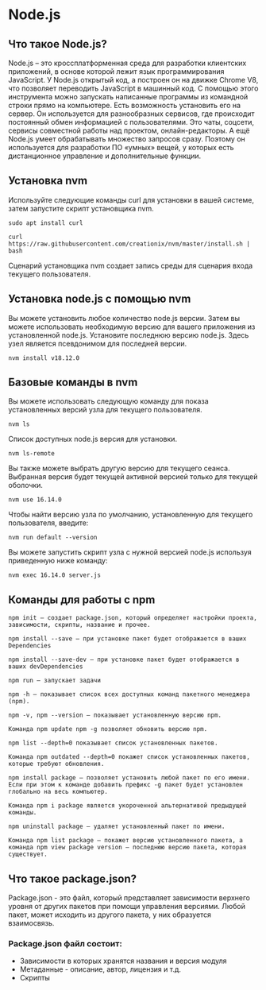 # Node.js
## Что такое Node.js?
Node.js – это кроссплатформенная среда для разработки клиентских приложений, в основе которой лежит язык программирования JavaScript.
У Node.js открытый код, а построен он на движке Chrome V8, что позволяет переводить JavaScript в машинный код.
С помощью этого инструмента можно запускать написанные программы из командной строки прямо на компьютере. Есть возможность установить его на сервер.
Он используется для разнообразных сервисов, где происходит постоянный обмен информацией с пользователями. Это чаты, соцсети, сервисы совместной работы над проектом, онлайн-редакторы.
А ещё Node.js умеет обрабатывать множество запросов сразу. Поэтому он используется для разработки ПО «умных» вещей, у которых есть дистанционное управление и дополнительные функции.

## Установка nvm
Используйте следующие команды curl для установки в вашей системе, затем запустите скрипт установщика nvm.
```
sudo apt install curl
```
```
curl https://raw.githubusercontent.com/creationix/nvm/master/install.sh | bash
```
Сценарий установщика nvm создает запись среды для сценария входа текущего пользователя. 
## Установка node.js с помощью nvm
Вы можете установить любое количество node.js версии. Затем вы можете использовать необходимую версию для вашего приложения из установленной node.js.
Установите последнюю версию node.js. Здесь узел является псевдонимом для последней версии.
```
nvm install v18.12.0
```
## Базовые команды в nvm
Вы можете использовать следующую команду для показа установленных версий узла для текущего пользователя.
```
nvm ls
```
Список доступных node.js версия для установки.
```
nvm ls-remote
```
Вы также можете выбрать другую версию для текущего сеанса. Выбранная версия будет текущей активной версией только для текущей оболочки.
```
nvm use 16.14.0
```
Чтобы найти версию узла по умолчанию, установленную для текущего пользователя, введите:
```
nvm run default --version
```
Вы можете запустить скрипт узла с нужной версией node.js используя приведенную ниже команду:
```
nvm exec 16.14.0 server.js
```
## Команды для работы с npm
```
npm init — создает package.json, который определяет настройки проекта, зависимости, скрипты, название и прочее.
```
```
npm install --save — при установке пакет будет отображается в ваших Dependencies
```
```
npm install --save-dev — при установке пакет будет отображается в ваших devDependencies
```
```
npm run — запускает задачи
```
```
npm -h — показывает список всех доступных команд пакетного менеджера (npm).
```
```
npm -v, npm --version — показывает установленную версию npm.
```
```
Команда npm update npm -g позволяет обновить версию npm.
```
```
npm list --depth=0 показывает список установленных пакетов.
```
```
Команда npm outdated --depth=0 покажет список установленных пакетов, которые требуют обновления.
```
```
npm install package — позволяет установить любой пакет по его имени. Если при этом к команде добавить префикс -g пакет будет установлен глобально на весь компьютер.
```

```
Команда npm i package является укороченной альтернативой предыдущей команды.
```
```
npm uninstall package — удаляет установленный пакет по имени.
```
```
Команда npm list package — покажет версию установленного пакета, а команда npm view package version — последнюю версию пакета, которая существует.
```
## Что такое package.json?
Package.json - это файл, который представляет зависимости верхнего уровня от других пакетов при помощи управления версиями. Любой пакет, может исходить из другого пакета, у них образуется взаимосвязь.

### Package.json файл состоит:
+    Зависимости в которых хранятся названия и версия модуля
+    Метаданные - описание, автор, лицензия и т.д.
+    Скрипты

